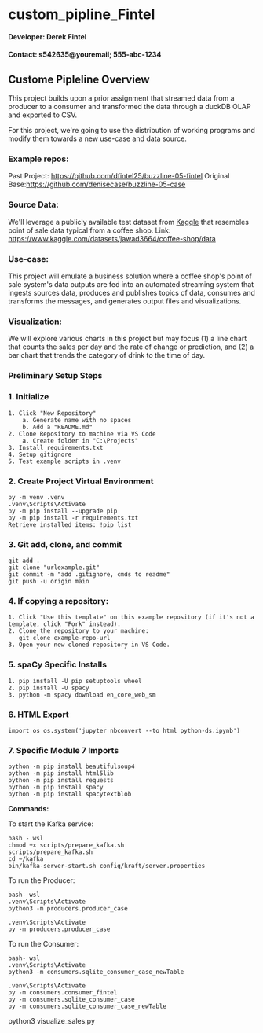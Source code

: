 # custom_pipline_Fintel
#### Developer: Derek Fintel
#### Contact: s542635@youremail; 555-abc-1234

## Custome Pipleline Overview
This project builds upon a prior assignment that streamed data from a producer to a consumer and transformed the data through a duckDB OLAP and exported to CSV. 

For this project, we're going to use the distribution of working programs and modify them towards a new use-case and data source. 

### Example repos:
Past Project: https://github.com/dfintel25/buzzline-05-fintel
Original Base:https://github.com/denisecase/buzzline-05-case

### Source Data:
We'll leverage a publicly available test dataset from [Kaggle](https://www.kaggle.com/) that resembles point of sale data typical from a coffee shop. 
Link: https://www.kaggle.com/datasets/jawad3664/coffee-shop/data

### Use-case:
This project will emulate a business solution where a coffee shop's point of sale system's data outputs are fed into an automated streaming system that ingests sources data, produces and publishes topics of data, consumes and transforms the messages, and generates output files and visualizations. 

### Visualization:
We will explore various charts in this project but may focus (1) a line chart that counts the sales per day and the rate of change or prediction, and (2) a bar chart that trends the category of drink to the time of day. 

### Preliminary Setup Steps
### 1. Initialize
```
1. Click "New Repository"
    a. Generate name with no spaces
    b. Add a "README.md"
2. Clone Repository to machine via VS Code
    a. Create folder in "C:\Projects"
3. Install requirements.txt
4. Setup gitignore
5. Test example scripts in .venv
```
### 2. Create Project Virtual Environment
```
py -m venv .venv
.venv\Scripts\Activate
py -m pip install --upgrade pip 
py -m pip install -r requirements.txt
Retrieve installed items: !pip list
```
### 3. Git add, clone, and commit
```
git add .
git clone "urlexample.git"
git commit -m "add .gitignore, cmds to readme"
git push -u origin main
```
### 4. If copying a repository:
```
1. Click "Use this template" on this example repository (if it's not a template, click "Fork" instead).
2. Clone the repository to your machine:
   git clone example-repo-url
3. Open your new cloned repository in VS Code.
```
### 5. spaCy Specific Installs
```
1. pip install -U pip setuptools wheel
2. pip install -U spacy
3. python -m spacy download en_core_web_sm
```
### 6. HTML Export
```
import os os.system('jupyter nbconvert --to html python-ds.ipynb')
```
### 7. Specific Module 7 Imports
```
python -m pip install beautifulsoup4
python -m pip install html5lib
python -m pip install requests
python -m pip install spacy
python -m pip install spacytextblob

```
**Commands:**

To start the Kafka service:
```
bash - wsl
chmod +x scripts/prepare_kafka.sh
scripts/prepare_kafka.sh
cd ~/kafka
bin/kafka-server-start.sh config/kraft/server.properties
```

To run the Producer:
```
bash- wsl
.venv\Scripts\Activate
python3 -m producers.producer_case
```
```shell
.venv\Scripts\Activate
py -m producers.producer_case
```

To run the Consumer:
```
bash- wsl
.venv\Scripts\Activate
python3 -m consumers.sqlite_consumer_case_newTable
```
```shell
.venv\Scripts\Activate
py -m consumers.consumer_fintel
py -m consumers.sqlite_consumer_case
py -m consumers.sqlite_consumer_case_newTable
```
python3 visualize_sales.py